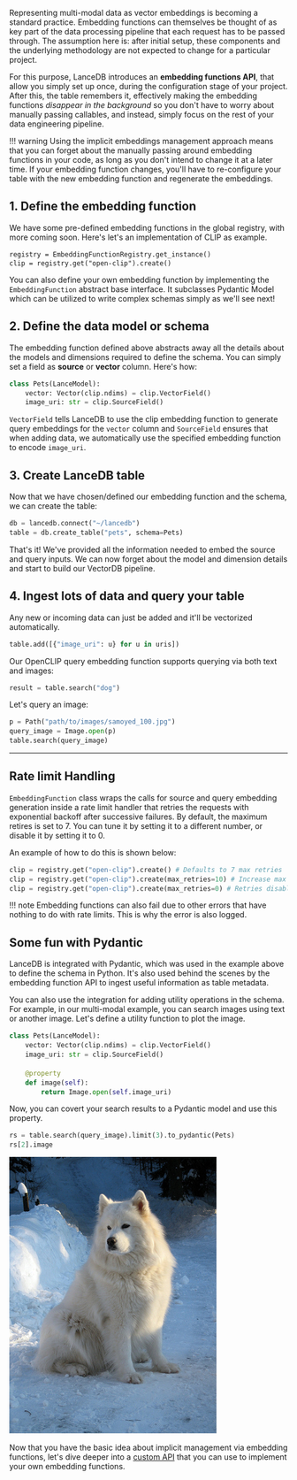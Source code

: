 Representing multi-modal data as vector embeddings is becoming a standard practice. Embedding functions can themselves be thought of as key part of the data processing pipeline that each request has to be passed through. The assumption here is: after initial setup, these components and the underlying methodology are not expected to change for a particular project.

For this purpose, LanceDB introduces an **embedding functions API**, that allow you simply set up once, during the configuration stage of your project. After this, the table remembers it, effectively making the embedding functions *disappear in the background* so you don't have to worry about manually passing callables, and instead, simply focus on the rest of your data engineering pipeline.

!!! warning
    Using the implicit embeddings management approach means that you can forget about the manually passing around embedding
    functions in your code, as long as you don't intend to change it at a later time. If your embedding function changes,
    you'll have to re-configure your table with the new embedding function and regenerate the embeddings.

## 1. Define the embedding function
We have some pre-defined embedding functions in the global registry, with more coming soon. Here's let's an implementation of CLIP as example.
```
registry = EmbeddingFunctionRegistry.get_instance()
clip = registry.get("open-clip").create()

```
You can also define your own embedding function by implementing the `EmbeddingFunction` abstract base interface. It subclasses Pydantic Model which can be utilized to write complex schemas simply as we'll see next!

## 2. Define the data model or schema
The embedding function defined above abstracts away all the details about the models and dimensions required to define the schema. You can simply set a field as **source** or **vector** column. Here's how:

```python
class Pets(LanceModel):
    vector: Vector(clip.ndims) = clip.VectorField()
    image_uri: str = clip.SourceField()
```

`VectorField` tells LanceDB to use the clip embedding function to generate query embeddings for the `vector` column and `SourceField` ensures that when adding data, we automatically use the specified embedding function to encode `image_uri`.

## 3. Create LanceDB table
Now that we have chosen/defined our embedding function and the schema, we can create the table:

```python
db = lancedb.connect("~/lancedb")
table = db.create_table("pets", schema=Pets)

```

That's it! We've provided all the information needed to embed the source and query inputs. We can now forget about the model and dimension details and start to build our VectorDB pipeline.

## 4. Ingest lots of data and query your table
Any new or incoming data can just be added and it'll be vectorized automatically.

```python
table.add([{"image_uri": u} for u in uris])
```

Our OpenCLIP query embedding function supports querying via both text and images:

```python
result = table.search("dog")
```

Let's query an image:

```python
p = Path("path/to/images/samoyed_100.jpg")
query_image = Image.open(p)
table.search(query_image)
```

---

## Rate limit Handling
`EmbeddingFunction` class wraps the calls for source and query embedding generation inside a rate limit handler that retries the requests with exponential backoff after successive failures. By default, the maximum retires is set to 7. You can tune it by setting it to a different number, or disable it by setting it to 0.

An example of how to do this is shown below:

```python
clip = registry.get("open-clip").create() # Defaults to 7 max retries
clip = registry.get("open-clip").create(max_retries=10) # Increase max retries to 10
clip = registry.get("open-clip").create(max_retries=0) # Retries disabled
```

!!! note
    Embedding functions can also fail due to other errors that have nothing to do with rate limits.
    This is why the error is also logged.

## Some fun with Pydantic

LanceDB is integrated with Pydantic, which was used in the example above to define the schema in Python. It's also used behind the scenes by the embedding function API to ingest useful information as table metadata.

You can also use the integration for adding utility operations in the schema. For example, in our multi-modal example, you can search images using text or another image. Let's define a utility function to plot the image.

```python
class Pets(LanceModel):
    vector: Vector(clip.ndims) = clip.VectorField()
    image_uri: str = clip.SourceField()

    @property
    def image(self):
        return Image.open(self.image_uri)
```
Now, you can covert your search results to a Pydantic model and use this property.

```python
rs = table.search(query_image).limit(3).to_pydantic(Pets)
rs[2].image
```

![](../assets/dog_clip_output.png)

Now that you have the basic idea about implicit management via embedding functions, let's dive deeper into a [custom API](./api.md) that you can use to implement your own embedding functions.